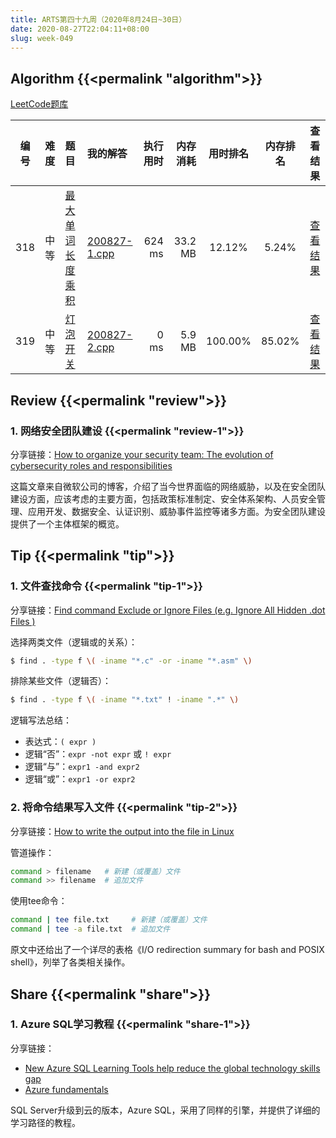 ```yaml
---
title: ARTS第四十九周（2020年8月24日~30日）
date: 2020-08-27T22:04:11+08:00
slug: week-049
---
```


## Algorithm {{<permalink "algorithm">}}

[LeetCode题库](https://leetcode-cn.com/problemset/all/)

| 编号 | 难度 | 题目 | 我的解答 | 执行用时 | 内存消耗 | 用时排名 | 内存排名 | 查看结果 |
|:----:|:----:|:-----|:---------|---------:|---------:|:--------:|:--------:|:--------:|
| 318 | 中等 | [最大单词长度乘积](https://leetcode-cn.com/problems/maximum-product-of-word-lengths/) | [200827-1.cpp](https://github.com/yanlinlin82/leetcode/blob/master/00318_maximum-product-of-word-lengths/200827-1.cpp) | 624 ms | 33.2 MB | 12.12% | 5.24% | [查看结果](https://leetcode-cn.com/submissions/detail/102312759/) |
| 319 | 中等 | [灯泡开关](https://leetcode-cn.com/problems/bulb-switcher/) | [200827-2.cpp](https://github.com/yanlinlin82/leetcode/blob/master/00319_bulb-switcher/200827-2.cpp) | 0 ms | 5.9 MB | 100.00% | 85.02% | [查看结果](https://leetcode-cn.com/submissions/detail/102319565/) |

## Review {{<permalink "review">}}

### 1. 网络安全团队建设 {{<permalink "review-1">}}

分享链接：[How to organize your security team: The evolution of cybersecurity roles and responsibilities](https://www.microsoft.com/security/blog/2020/08/06/organize-security-team-evolution-cybersecurity-roles-responsibilities/)

这篇文章来自微软公司的博客，介绍了当今世界面临的网络威胁，以及在安全团队建设方面，应该考虑的主要方面，包括政策标准制定、安全体系架构、人员安全管理、应用开发、数据安全、认证识别、威胁事件监控等诸多方面。为安全团队建设提供了一个主体框架的概览。

## Tip {{<permalink "tip">}}

### 1. 文件查找命令 {{<permalink "tip-1">}}

分享链接：[Find command Exclude or Ignore Files (e.g. Ignore All Hidden .dot Files )](https://www.cyberciti.biz/faq/find-command-exclude-ignore-files/)

选择两类文件（逻辑或的关系）：

```sh
$ find . -type f \( -iname "*.c" -or -iname "*.asm" \)
```

排除某些文件（逻辑否）：

```sh
$ find . -type f \( -iname "*.txt" ! -iname ".*" \)
```

逻辑写法总结：

* 表达式：`( expr )`
* 逻辑“否”：`expr -not expr` 或 `! expr`
* 逻辑“与”：`expr1 -and expr2`
* 逻辑“或”：`expr1 -or expr2`

### 2. 将命令结果写入文件 {{<permalink "tip-2">}}

分享链接：[How to write the output into the file in Linux](https://www.cyberciti.biz/faq/how-to-write-the-output-into-the-file-in-linux/)

管道操作：

```sh
command > filename   # 新建（或覆盖）文件
command >> filename  # 追加文件
```

使用tee命令：

```sh
command | tee file.txt     # 新建（或覆盖）文件
command | tee -a file.txt  # 追加文件
```

原文中还给出了一个详尽的表格《I/O redirection summary for bash and POSIX shell》，列举了各类相关操作。

## Share {{<permalink "share">}}

### 1. Azure SQL学习教程 {{<permalink "share-1">}}

分享链接：

* [New Azure SQL Learning Tools help reduce the global technology skills gap](https://azure.microsoft.com/en-us/blog/new-azure-sql-learning-tools-help-reduce-the-global-technology-skills-gap/)
* [Azure fundamentals](https://docs.microsoft.com/en-us/learn/paths/azure-fundamentals/)

SQL Server升级到云的版本，Azure SQL，采用了同样的引擎，并提供了详细的学习路径的教程。
